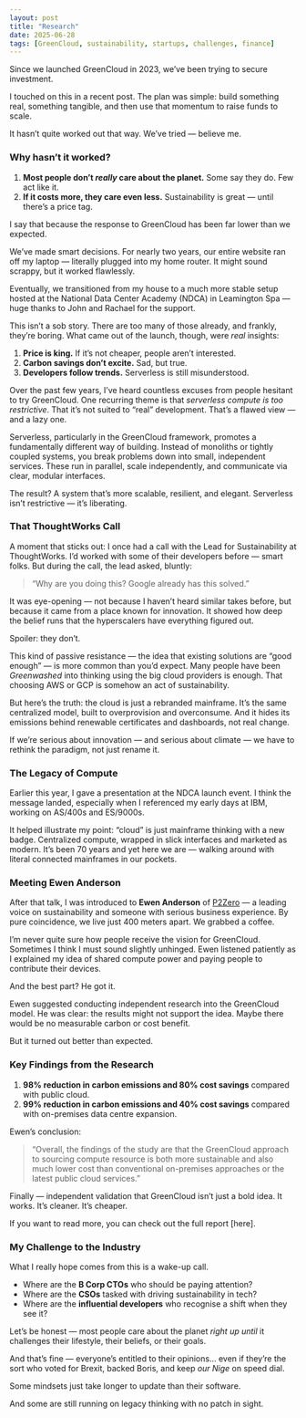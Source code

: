 ```yaml
---
layout: post
title: "Research"
date: 2025-06-28
tags: [GreenCloud, sustainability, startups, challenges, finance]
---
```


Since we launched GreenCloud in 2023, we’ve been trying to secure investment.

I touched on this in a recent post. The plan was simple: build something real, something tangible, and then use that momentum to raise funds to scale. 

It hasn’t quite worked out that way. We’ve tried — believe me.

### Why hasn’t it worked?

1. **Most people don’t *really* care about the planet.** Some say they do. Few act like it.
2. **If it costs more, they care even less.** Sustainability is great — until there’s a price tag.

I say that because the response to GreenCloud has been far lower than we expected.

We’ve made smart decisions. For nearly two years, our entire website ran off my laptop — literally plugged into my home router. It might sound scrappy, but it worked flawlessly.

Eventually, we transitioned from my house to a much more stable setup hosted at the National Data Center Academy (NDCA) in Leamington Spa — huge thanks to John and Rachael for the support.

This isn’t a sob story. There are too many of those already, and frankly, they’re boring. What came out of the launch, though, were *real* insights:

1. **Price is king.** If it’s not cheaper, people aren’t interested.
2. **Carbon savings don’t excite.** Sad, but true.
3. **Developers follow trends.** Serverless is still misunderstood.

Over the past few years, I’ve heard countless excuses from people hesitant to try GreenCloud. One recurring theme is that *serverless compute is too restrictive*. That it’s not suited to “real” development. That’s a flawed view — and a lazy one.

Serverless, particularly in the GreenCloud framework, promotes a fundamentally different way of building. Instead of monoliths or tightly coupled systems, you break problems down into small, independent services. These run in parallel, scale independently, and communicate via clear, modular interfaces. 

The result? A system that’s more scalable, resilient, and elegant. Serverless isn’t restrictive — it’s liberating.

### That ThoughtWorks Call

A moment that sticks out: I once had a call with the Lead for Sustainability at ThoughtWorks. I’d worked with some of their developers before — smart folks. But during the call, the lead asked, bluntly:

> “Why are you doing this? Google already has this solved.”

It was eye-opening — not because I haven’t heard similar takes before, but because it came from a place known for innovation. It showed how deep the belief runs that the hyperscalers have everything figured out.

Spoiler: they don’t.

This kind of passive resistance — the idea that existing solutions are “good enough” — is more common than you’d expect. Many people have been *Greenwashed* into thinking using the big cloud providers is enough. That choosing AWS or GCP is somehow an act of sustainability.

But here’s the truth: the cloud is just a rebranded mainframe. It’s the same centralized model, built to overprovision and overconsume. And it hides its emissions behind renewable certificates and dashboards, not real change.

If we’re serious about innovation — and serious about climate — we have to rethink the paradigm, not just rename it.

### The Legacy of Compute

Earlier this year, I gave a presentation at the NDCA launch event. I think the message landed, especially when I referenced my early days at IBM, working on AS/400s and ES/9000s.

It helped illustrate my point: “cloud” is just mainframe thinking with a new badge. Centralized compute, wrapped in slick interfaces and marketed as modern. It’s been 70 years and yet here we are — walking around with literal connected mainframes in our pockets.

### Meeting Ewen Anderson

After that talk, I was introduced to **Ewen Anderson** of [P2Zero](https://p2zero.com/) — a leading voice on sustainability and someone with serious business experience. By pure coincidence, we live just 400 meters apart. We grabbed a coffee.

I’m never quite sure how people receive the vision for GreenCloud. Sometimes I think I must sound slightly unhinged. Ewen listened patiently as I explained my idea of shared compute power and paying people to contribute their devices.

And the best part? He got it.

Ewen suggested conducting independent research into the GreenCloud model. He was clear: the results might not support the idea. Maybe there would be no measurable carbon or cost benefit.

But it turned out better than expected.

### Key Findings from the Research

1. **98% reduction in carbon emissions and 80% cost savings** compared with public cloud.
2. **99% reduction in carbon emissions and 40% cost savings** compared with on-premises data centre expansion.

Ewen’s conclusion:

> “Overall, the findings of the study are that the GreenCloud approach to sourcing compute resource is both more sustainable and also much lower cost than conventional on-premises approaches or the latest public cloud services.”

Finally — independent validation that GreenCloud isn’t just a bold idea. It works. It’s cleaner. It’s cheaper.

If you want to read more, you can check out the full report [here].

### My Challenge to the Industry

What I really hope comes from this is a wake-up call.

- Where are the **B Corp CTOs** who should be paying attention?
- Where are the **CSOs** tasked with driving sustainability in tech?
- Where are the **influential developers** who recognise a shift when they see it?

Let’s be honest — most people care about the planet *right up until* it challenges their lifestyle, their beliefs, or their goals.

And that’s fine — everyone’s entitled to their opinions… even if they’re the sort who voted for Brexit, backed Boris, and keep *our Nige* on speed dial.

Some mindsets just take longer to update than their software.

And some are still running on legacy thinking with no patch in sight.